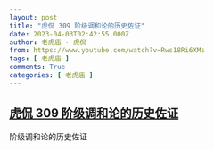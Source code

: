 ```yaml
---
layout: post
title: "虎侃 309 阶级调和论的历史佐证"
date: 2023-04-03T02:42:55.000Z
author: 老虎庙 · 虎侃
from: https://www.youtube.com/watch?v=Rws18Ri6XMs
tags: [ 老虎庙 ]
comments: True
categories: [ 老虎庙 ]
---
```

<!--1680489775000-->
[虎侃 309 阶级调和论的历史佐证](https://www.youtube.com/watch?v=Rws18Ri6XMs)
------

<div>
阶级调和论的历史佐证
</div>
